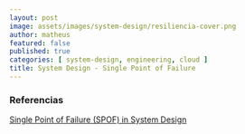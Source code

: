 ```yaml
---
layout: post
image: assets/images/system-design/resiliencia-cover.png
author: matheus
featured: false
published: true
categories: [ system-design, engineering, cloud ]
title: System Design - Single Point of Failure
---
```




### Referencias 

[Single Point of Failure (SPOF) in System Design](https://levelup.gitconnected.com/single-point-of-failure-spof-in-system-design-c8bbac5af993)